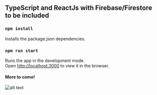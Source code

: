 ## TypeScript and ReactJs with Firebase/Firestore to be included

### `npm install`

Installs the package.json dependencies.

### `npm run start`

Runs the app in the development mode.<br />
Open [http://localhost:3000](http://localhost:3000) to view it in the browser.

#### More to come!

![alt text](https://i.imgur.com/LfnUN0A.png "image for firestore")

